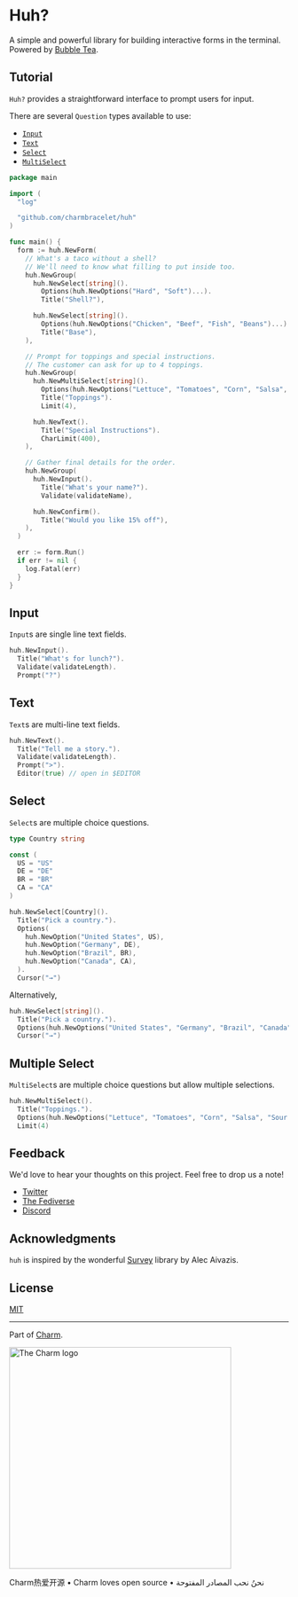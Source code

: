 # Huh?

A simple and powerful library for building interactive forms in the terminal. Powered by [Bubble Tea](https://github.com/charmbracelet/bubbletea).

## Tutorial

`Huh?` provides a straightforward interface to prompt users for input.

There are several `Question` types available to use:
* [`Input`](#input)
* [`Text`](#text)
* [`Select`](#select)
* [`MultiSelect`](#multiple-select)

```go
package main

import (
  "log"

  "github.com/charmbracelet/huh"
)

func main() {
  form := huh.NewForm(
    // What's a taco without a shell?
    // We'll need to know what filling to put inside too.
    huh.NewGroup(
      huh.NewSelect[string]().
        Options(huh.NewOptions("Hard", "Soft")...).
        Title("Shell?"),

      huh.NewSelect[string]().
        Options(huh.NewOptions("Chicken", "Beef", "Fish", "Beans")...).
        Title("Base"),
    ),

    // Prompt for toppings and special instructions.
    // The customer can ask for up to 4 toppings.
    huh.NewGroup(
      huh.NewMultiSelect[string]().
        Options(huh.NewOptions("Lettuce", "Tomatoes", "Corn", "Salsa", "Sour Cream", "Cheese")...).
        Title("Toppings").
        Limit(4),

      huh.NewText().
        Title("Special Instructions").
        CharLimit(400),
    ),

    // Gather final details for the order.
    huh.NewGroup(
      huh.NewInput().
        Title("What's your name?").
        Validate(validateName),

      huh.NewConfirm().
        Title("Would you like 15% off"),
    ),
  )

  err := form.Run()
  if err != nil {
    log.Fatal(err)
  }
}
```

## Input

`Input`s are single line text fields.

```go
huh.NewInput().
  Title("What's for lunch?").
  Validate(validateLength).
  Prompt("?")
```

## Text

`Text`s are multi-line text fields.

```go
huh.NewText().
  Title("Tell me a story.").
  Validate(validateLength).
  Prompt(">").
  Editor(true) // open in $EDITOR
```

## Select

`Select`s are multiple choice questions.

```go
type Country string

const (
  US = "US"
  DE = "DE"
  BR = "BR"
  CA = "CA"
)

huh.NewSelect[Country]().
  Title("Pick a country.").
  Options(
    huh.NewOption("United States", US),
    huh.NewOption("Germany", DE),
    huh.NewOption("Brazil", BR),
    huh.NewOption("Canada", CA),
  ).
  Cursor("→")
```

Alternatively,

```go
huh.NewSelect[string]().
  Title("Pick a country.").
  Options(huh.NewOptions("United States", "Germany", "Brazil", "Canada")...).
  Cursor("→")
```

## Multiple Select

`MultiSelect`s are multiple choice questions but allow multiple selections.

```go
huh.NewMultiSelect().
  Title("Toppings.").
  Options(huh.NewOptions("Lettuce", "Tomatoes", "Corn", "Salsa", "Sour Cream", "Cheese")...).
  Limit(4)
```


## Feedback

We'd love to hear your thoughts on this project. Feel free to drop us a note!

* [Twitter](https://twitter.com/charmcli)
* [The Fediverse](https://mastodon.social/@charmcli)
* [Discord](https://charm.sh/chat)

## Acknowledgments

`huh` is inspired by the wonderful [Survey][survey] library by Alec Aivazis.

[survey]: https://github.com/AlecAivazis/survey

## License

[MIT](https://github.com/charmbracelet/bubbletea/raw/master/LICENSE)

***

Part of [Charm](https://charm.sh).

<a href="https://charm.sh/"><img alt="The Charm logo" src="https://stuff.charm.sh/charm-badge.jpg" width="400"></a>

Charm热爱开源 • Charm loves open source • نحنُ نحب المصادر المفتوحة
